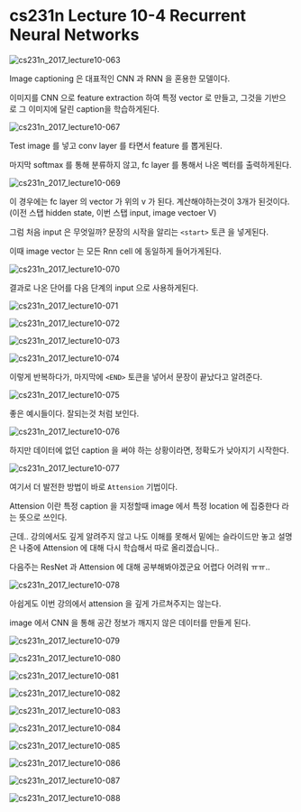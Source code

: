# cs231n Lecture 10-4 Recurrent Neural Networks

![cs231n_2017_lecture10-063](A:/desktop/TIL/images/cs231n_2017_lecture10-063.jpg)

Image captioning 은 대표적인 CNN 과 RNN 을 혼용한 모델이다.

이미지를 CNN 으로 feature extraction 하여 특정 vector 로 만들고, 그것을 기반으로 그 이미지에 달린 caption을 학습하게된다.

![cs231n_2017_lecture10-067](A:/desktop/TIL/images/cs231n_2017_lecture10-067.jpg)

Test image 를 넣고 conv layer 를 타면서 feature 를 뽑게된다.

마지막 softmax 를 통해 분류하지 않고, fc layer 를 통해서 나온 벡터를 출력하게된다.

![cs231n_2017_lecture10-069](A:/desktop/TIL/images/cs231n_2017_lecture10-069.jpg)

이 경우에는 fc layer 의 vector 가 위의 v 가 된다. 계산해야하는것이 3개가 된것이다.(이전 스탭 hidden state, 이번 스탭 input, image vectoer V)

그럼 처음 input 은 무엇일까? 문장의 시작을 알리는 `<start>` 토큰 을 넣게된다.

이때 image vector 는 모든 Rnn cell 에 동일하게 들어가게된다.

![cs231n_2017_lecture10-070](A:/desktop/TIL/images/cs231n_2017_lecture10-070.jpg)

결과로 나온 단어를 다음 단계의 input 으로 사용하게된다.

![cs231n_2017_lecture10-071](A:/desktop/TIL/images/cs231n_2017_lecture10-071.jpg)

![cs231n_2017_lecture10-072](A:/desktop/TIL/images/cs231n_2017_lecture10-072.jpg)

![cs231n_2017_lecture10-073](A:/desktop/TIL/images/cs231n_2017_lecture10-073.jpg)

![cs231n_2017_lecture10-074](A:/desktop/TIL/images/cs231n_2017_lecture10-074.jpg)

이렇게 반복하다가, 마지막에 `<END>` 토큰을 넣어서 문장이 끝났다고 알려준다.



![cs231n_2017_lecture10-075](A:/desktop/TIL/images/cs231n_2017_lecture10-075.jpg)

좋은 예시들이다. 잘되는것 처럼 보인다.

![cs231n_2017_lecture10-076](A:/desktop/TIL/images/cs231n_2017_lecture10-076.jpg)

하지만 데이터에 없던 caption 을 써야 하는 상황이라면, 정확도가 낮아지기 시작한다.



![cs231n_2017_lecture10-077](A:/desktop/TIL/images/cs231n_2017_lecture10-077.jpg)

여기서 더 발전한 방법이 바로 `Attension` 기법이다.

Attension 이란 특정 caption 을 지정할때 image 에서 특정 location 에 집중한다 라는 뜻으로 쓰인다.

근데.. 강의에서도 깊게 알려주지 않고 나도 이해를 못해서 밑에는 슬라이드만 놓고 설명은 나중에 Attension 에 대해 다시 학습해서 따로 올리겠습니다..

다음주는 ResNet 과 Attension 에 대해 공부해봐야겠군요 어렵다 어려워 ㅠㅠ..



![cs231n_2017_lecture10-078](A:/desktop/TIL/images/cs231n_2017_lecture10-078.jpg)

아쉽게도 이번 강의에서 attension 을 깊게 가르쳐주지는 않는다.

image 에서 CNN 을 통해 공간 정보가 깨지지 않은 데이터를 만들게 된다.



![cs231n_2017_lecture10-079](A:/desktop/TIL/images/cs231n_2017_lecture10-079.jpg)



![cs231n_2017_lecture10-080](A:/desktop/TIL/images/cs231n_2017_lecture10-080.jpg)

![cs231n_2017_lecture10-081](A:/desktop/TIL/images/cs231n_2017_lecture10-081.jpg)

![cs231n_2017_lecture10-082](A:/desktop/TIL/images/cs231n_2017_lecture10-082.jpg)

![cs231n_2017_lecture10-083](A:/desktop/TIL/images/cs231n_2017_lecture10-083.jpg)

![cs231n_2017_lecture10-084](A:/desktop/TIL/images/cs231n_2017_lecture10-084.jpg)

![cs231n_2017_lecture10-085](A:/desktop/TIL/images/cs231n_2017_lecture10-085.jpg)

![cs231n_2017_lecture10-086](A:/desktop/TIL/images/cs231n_2017_lecture10-086.jpg)

![cs231n_2017_lecture10-087](A:/desktop/TIL/images/cs231n_2017_lecture10-087.jpg)

![cs231n_2017_lecture10-088](A:/desktop/TIL/images/cs231n_2017_lecture10-088.jpg)


